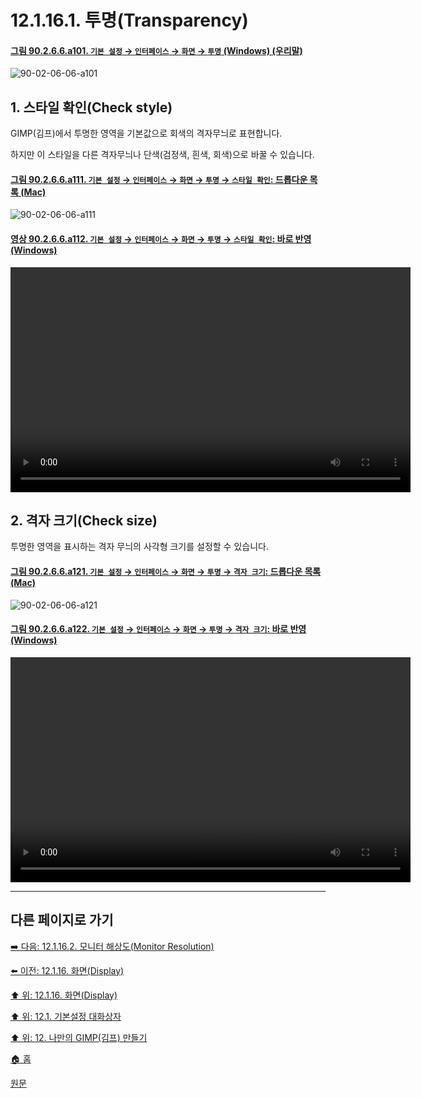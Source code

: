 # 12.1.16.1. 투명(Transparency)

<a id="90-02-06-06-a101"></a>

#### [그림 90.2.6.6.a101. `기본 설정` → `인터페이스` → `화면` → `투명` (Windows) (우리말)](./90-02-06-06-display.md#90-02-06-06-a101)
![90-02-06-06-a101](https://github.com/wonder13662/gimp/assets/15767104/7a5be2e1-aecc-4d96-94c6-782f43ec6091)

<a id="12-01-16-01-s1"></a>

## 1. 스타일 확인(Check style)
GIMP(김프)에서 투명한 영역을 기본값으로 회색의 격자무늬로 표현합니다.

하지만 이 스타일을 다른 격자무늬나 단색(검정색, 흰색, 회색)으로 바꿀 수 있습니다.

<a id="90-02-06-06-a111"></a>

#### [그림 90.2.6.6.a111. `기본 설정` → `인터페이스` → `화면` → `투명` → `스타일 확인`: 드롭다운 목록 (Mac)](./90-02-06-06-display.md#90-02-06-06-a111)
![90-02-06-06-a111](https://github.com/wonder13662/gimp/assets/15767104/e1434dd6-9fc0-4c45-9afb-d5e6b591fcd3)

<a id="90-02-06-06-a112"></a>

#### [영상 90.2.6.6.a112. `기본 설정` → `인터페이스` → `화면` → `투명` → `스타일 확인`: 바로 반영 (Windows)](./90-02-06-06-display.md#90-02-06-06-a112)
<video controls="controls" width="640" height="360" src="https://github.com/wonder13662/gimp/assets/15767104/4530f87b-b7e0-4997-85ee-e47c4418a666"></video>

<a id="12-01-16-01-s2"></a>

## 2. 격자 크기(Check size)
투명한 영역을 표시하는 격자 무늬의 사각형 크기를 설정할 수 있습니다.

<a id="90-02-06-06-a121"></a>

#### [그림 90.2.6.6.a121. `기본 설정` → `인터페이스` → `화면` → `투명` → `격자 크기`: 드롭다운 목록 (Mac)](./90-02-06-06-display.md#90-02-06-06-a121)
![90-02-06-06-a121](https://github.com/wonder13662/gimp/assets/15767104/785f0094-1873-4473-a5ca-562b687b566d)

<a id="90-02-06-06-a122"></a>

#### [그림 90.2.6.6.a122. `기본 설정` → `인터페이스` → `화면` → `투명` → `격자 크기`: 바로 반영 (Windows)](./90-02-06-06-display.md#90-02-06-06-a122)
<video controls="controls" width="640" height="360" src="https://github.com/wonder13662/gimp/assets/15767104/52117af9-a783-4f0b-b0b9-435078b2d07b"></video>

***

## 다른 페이지로 가기

[➡️ 다음: 12.1.16.2. 모니터 해상도(Monitor Resolution)](./12-01-16-02-monitor_resolution.md)

[⬅️ 이전: 12.1.16. 화면(Display)](./12-01-16-00-display.md)

[⬆️ 위: 12.1.16. 화면(Display)](./12-01-16-00-display.md)

[⬆️ 위: 12.1. 기본설정 대화상자](./12-01-00-preference-dialog.md)

[⬆️ 위: 12. 나만의 GIMP(김프) 만들기](./12-00-enrich-my-gimp.md)

[🏠 홈](./00-home.md)

[원문](https://docs.gimp.org/2.10/ko/gimp-pimping.html#gimp-prefs-display)
